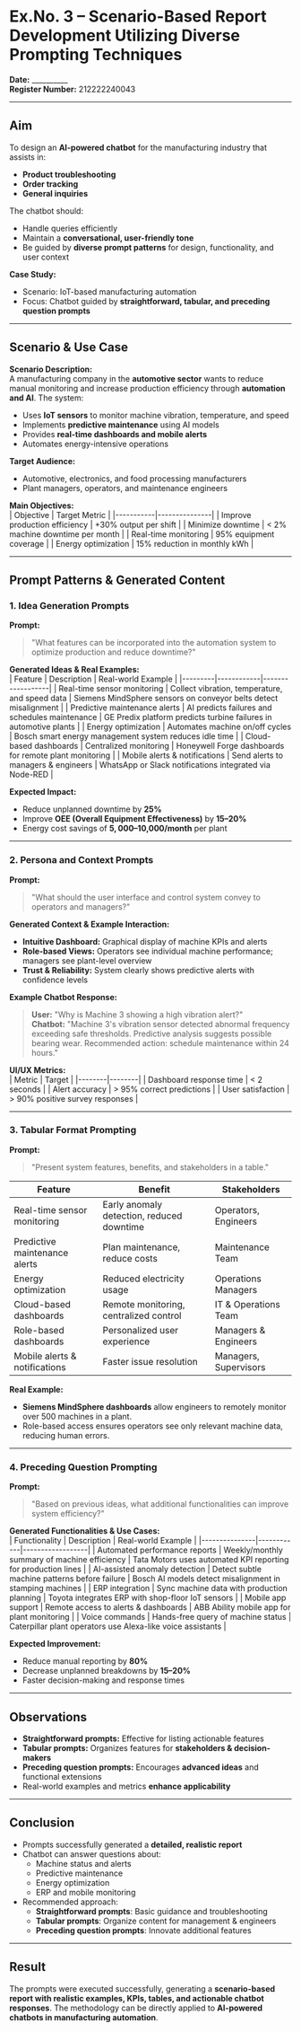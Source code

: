 # Ex.No. 3 – Scenario-Based Report Development Utilizing Diverse Prompting Techniques

**Date:** __________  
**Register Number:** 212222240043 

---

## Aim
To design an **AI-powered chatbot** for the manufacturing industry that assists in:  
- **Product troubleshooting**  
- **Order tracking**  
- **General inquiries**  

The chatbot should:  
- Handle queries efficiently  
- Maintain a **conversational, user-friendly tone**  
- Be guided by **diverse prompt patterns** for design, functionality, and user context  

**Case Study:**  
- Scenario: IoT-based manufacturing automation  
- Focus: Chatbot guided by **straightforward, tabular, and preceding question prompts**  

---

## Scenario & Use Case

**Scenario Description:**  
A manufacturing company in the **automotive sector** wants to reduce manual monitoring and increase production efficiency through **automation and AI**. The system:  
- Uses **IoT sensors** to monitor machine vibration, temperature, and speed  
- Implements **predictive maintenance** using AI models  
- Provides **real-time dashboards and mobile alerts**  
- Automates energy-intensive operations  

**Target Audience:**  
- Automotive, electronics, and food processing manufacturers  
- Plant managers, operators, and maintenance engineers  

**Main Objectives:**  
| Objective | Target Metric |
|-----------|---------------|
| Improve production efficiency | +30% output per shift |
| Minimize downtime | < 2% machine downtime per month |
| Real-time monitoring | 95% equipment coverage |
| Energy optimization | 15% reduction in monthly kWh |

---

## Prompt Patterns & Generated Content

### 1. Idea Generation Prompts
**Prompt:**  
> "What features can be incorporated into the automation system to optimize production and reduce downtime?"  

**Generated Ideas & Real Examples:**  
| Feature | Description | Real-world Example |
|---------|------------|------------------|
| Real-time sensor monitoring | Collect vibration, temperature, and speed data | Siemens MindSphere sensors on conveyor belts detect misalignment |
| Predictive maintenance alerts | AI predicts failures and schedules maintenance | GE Predix platform predicts turbine failures in automotive plants |
| Energy optimization | Automates machine on/off cycles | Bosch smart energy management system reduces idle time |
| Cloud-based dashboards | Centralized monitoring | Honeywell Forge dashboards for remote plant monitoring |
| Mobile alerts & notifications | Send alerts to managers & engineers | WhatsApp or Slack notifications integrated via Node-RED |

**Expected Impact:**  
- Reduce unplanned downtime by **25%**  
- Improve **OEE (Overall Equipment Effectiveness)** by **15–20%**  
- Energy cost savings of **$5,000–$10,000/month** per plant  

---

### 2. Persona and Context Prompts
**Prompt:**  
> "What should the user interface and control system convey to operators and managers?"  

**Generated Context & Example Interaction:**  
- **Intuitive Dashboard:** Graphical display of machine KPIs and alerts  
- **Role-based Views:** Operators see individual machine performance; managers see plant-level overview  
- **Trust & Reliability:** System clearly shows predictive alerts with confidence levels  

**Example Chatbot Response:**  
> **User:** "Why is Machine 3 showing a high vibration alert?"  
> **Chatbot:** "Machine 3's vibration sensor detected abnormal frequency exceeding safe thresholds. Predictive analysis suggests possible bearing wear. Recommended action: schedule maintenance within 24 hours."  

**UI/UX Metrics:**  
| Metric | Target |
|--------|--------|
| Dashboard response time | < 2 seconds |
| Alert accuracy | > 95% correct predictions |
| User satisfaction | > 90% positive survey responses |

---

### 3. Tabular Format Prompting
**Prompt:**  
> "Present system features, benefits, and stakeholders in a table."  

| Feature                       | Benefit                                      | Stakeholders |
|--------------------------------|---------------------------------------------|-------------|
| Real-time sensor monitoring    | Early anomaly detection, reduced downtime   | Operators, Engineers |
| Predictive maintenance alerts  | Plan maintenance, reduce costs              | Maintenance Team |
| Energy optimization            | Reduced electricity usage                    | Operations Managers |
| Cloud-based dashboards         | Remote monitoring, centralized control       | IT & Operations Team |
| Role-based dashboards          | Personalized user experience                 | Managers & Engineers |
| Mobile alerts & notifications | Faster issue resolution                       | Managers, Supervisors |

**Real Example:**  
- **Siemens MindSphere dashboards** allow engineers to remotely monitor over 500 machines in a plant.  
- Role-based access ensures operators see only relevant machine data, reducing human errors.

---

### 4. Preceding Question Prompting
**Prompt:**  
> "Based on previous ideas, what additional functionalities can improve system efficiency?"  

**Generated Functionalities & Use Cases:**  
| Functionality | Description | Real-world Example |
|---------------|------------|------------------|
| Automated performance reports | Weekly/monthly summary of machine efficiency | Tata Motors uses automated KPI reporting for production lines |
| AI-assisted anomaly detection | Detect subtle machine patterns before failure | Bosch AI models detect misalignment in stamping machines |
| ERP integration | Sync machine data with production planning | Toyota integrates ERP with shop-floor IoT sensors |
| Mobile app support | Remote access to alerts & dashboards | ABB Ability mobile app for plant monitoring |
| Voice commands | Hands-free query of machine status | Caterpillar plant operators use Alexa-like voice assistants |

**Expected Improvement:**  
- Reduce manual reporting by **80%**  
- Decrease unplanned breakdowns by **15–20%**  
- Faster decision-making and response times  

---

## Observations
- **Straightforward prompts:** Effective for listing actionable features  
- **Tabular prompts:** Organizes features for **stakeholders & decision-makers**  
- **Preceding question prompts:** Encourages **advanced ideas** and functional extensions  
- Real-world examples and metrics **enhance applicability**  

---

## Conclusion
- Prompts successfully generated a **detailed, realistic report**  
- Chatbot can answer questions about:  
  - Machine status and alerts  
  - Predictive maintenance  
  - Energy optimization  
  - ERP and mobile monitoring  
- Recommended approach:  
  - **Straightforward prompts**: Basic guidance and troubleshooting  
  - **Tabular prompts**: Organize content for management & engineers  
  - **Preceding question prompts**: Innovate additional features  

---

## Result
The prompts were executed successfully, generating a **scenario-based report with realistic examples, KPIs, tables, and actionable chatbot responses**. The methodology can be directly applied to **AI-powered chatbots in manufacturing automation**.  
